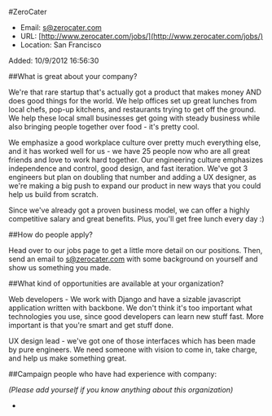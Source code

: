 
#ZeroCater

* Email: [s@zerocater.com](mailto:s@zerocater.com)
* URL: [http://www.zerocater.com/jobs/](http://www.zerocater.com/jobs/)
* Location: San Francisco

Added: 10/9/2012 16:56:30

##What is great about your company?

We're that rare startup that's actually got a product that makes money AND does good things for the world. We help offices set up great lunches from local chefs, pop-up kitchens, and restaurants trying to get off the ground. We help these local small businesses get going with steady business while also bringing people together over food - it's pretty cool.



We emphasize a good workplace culture over pretty much everything else, and it has worked well for us - we have 25 people now who are all great friends and love to work hard together. Our engineering culture emphasizes independence and control, good design, and fast iteration. We've got 3 engineers but plan on doubling that number and adding a UX designer, as we're making a big push to expand our product in new ways that you could help us build from scratch.



Since we've already got a proven business model, we can offer a highly competitive salary and great benefits. Plus, you'll get free lunch every day :)

##How do people apply?

Head over to our jobs page to get a little more detail on our positions. Then, send an email to s@zerocater.com with some background on yourself and show us something you made.

##What kind of opportunities are available at your organization?

Web developers - We work with Django and have a sizable javascript application written with backbone. We don't think it's too important what technologies you use, since good developers can learn new stuff fast. More important is that you're smart and get stuff done.



UX design lead - we've got one of those interfaces which has been made by pure engineers. We need someone with vision to come in, take charge, and help us make something great.

##Campaign people who have had experience with company:

*(Please add yourself if you know anything about this organization)*

* 


    